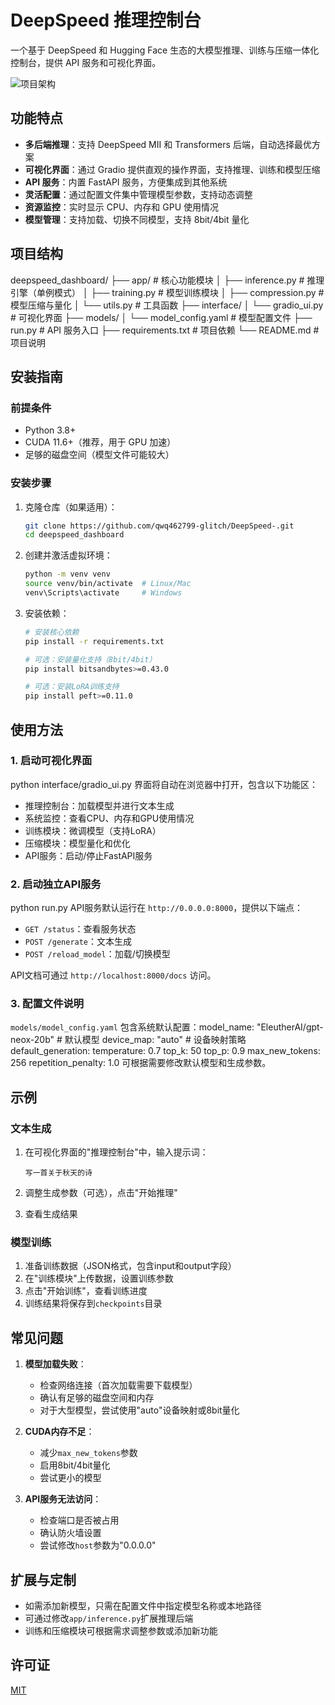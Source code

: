# DeepSpeed 推理控制台

一个基于 DeepSpeed 和 Hugging Face 生态的大模型推理、训练与压缩一体化控制台，提供 API 服务和可视化界面。

![项目架构](https://picsum.photos/id/0/800/400)

## 功能特点

- **多后端推理**：支持 DeepSpeed MII 和 Transformers 后端，自动选择最优方案
- **可视化界面**：通过 Gradio 提供直观的操作界面，支持推理、训练和模型压缩
- **API 服务**：内置 FastAPI 服务，方便集成到其他系统
- **灵活配置**：通过配置文件集中管理模型参数，支持动态调整
- **资源监控**：实时显示 CPU、内存和 GPU 使用情况
- **模型管理**：支持加载、切换不同模型，支持 8bit/4bit 量化

## 项目结构
deepspeed_dashboard/
├── app/                  # 核心功能模块
│   ├── inference.py      # 推理引擎（单例模式）
│   ├── training.py       # 模型训练模块
│   ├── compression.py    # 模型压缩与量化
│   └── utils.py          # 工具函数
├── interface/
│   └── gradio_ui.py      # 可视化界面
├── models/
│   └── model_config.yaml # 模型配置文件
├── run.py                # API 服务入口
├── requirements.txt      # 项目依赖
└── README.md             # 项目说明
## 安装指南

### 前提条件

- Python 3.8+
- CUDA 11.6+（推荐，用于 GPU 加速）
- 足够的磁盘空间（模型文件可能较大）

### 安装步骤

1. 克隆仓库（如果适用）：
   ```bash
   git clone https://github.com/qwq462799-glitch/DeepSpeed-.git
   cd deepspeed_dashboard
   ```

2. 创建并激活虚拟环境：
   ```bash
   python -m venv venv
   source venv/bin/activate  # Linux/Mac
   venv\Scripts\activate     # Windows
   ```

3. 安装依赖：
   ```bash
   # 安装核心依赖
   pip install -r requirements.txt
   
   # 可选：安装量化支持（8bit/4bit）
   pip install bitsandbytes>=0.43.0
   
   # 可选：安装LoRA训练支持
   pip install peft>=0.11.0
   ```

## 使用方法

### 1. 启动可视化界面
python interface/gradio_ui.py
界面将自动在浏览器中打开，包含以下功能区：
- 推理控制台：加载模型并进行文本生成
- 系统监控：查看CPU、内存和GPU使用情况
- 训练模块：微调模型（支持LoRA）
- 压缩模块：模型量化和优化
- API服务：启动/停止FastAPI服务

### 2. 启动独立API服务
python run.py
API服务默认运行在 `http://0.0.0.0:8000`，提供以下端点：
- `GET /status`：查看服务状态
- `POST /generate`：文本生成
- `POST /reload_model`：加载/切换模型

API文档可通过 `http://localhost:8000/docs` 访问。

### 3. 配置文件说明

`models/model_config.yaml` 包含系统默认配置：model_name: "EleutherAI/gpt-neox-20b"  # 默认模型
device_map: "auto"                     # 设备映射策略
default_generation:
  temperature: 0.7
  top_k: 50
  top_p: 0.9
  max_new_tokens: 256
  repetition_penalty: 1.0
可根据需要修改默认模型和生成参数。

## 示例

### 文本生成

1. 在可视化界面的"推理控制台"中，输入提示词：
   ```
   写一首关于秋天的诗
   ```

2. 调整生成参数（可选），点击"开始推理"

3. 查看生成结果

### 模型训练

1. 准备训练数据（JSON格式，包含input和output字段）
2. 在"训练模块"上传数据，设置训练参数
3. 点击"开始训练"，查看训练进度
4. 训练结果将保存到`checkpoints`目录

## 常见问题

1. **模型加载失败**：
   - 检查网络连接（首次加载需要下载模型）
   - 确认有足够的磁盘空间和内存
   - 对于大型模型，尝试使用"auto"设备映射或8bit量化

2. **CUDA内存不足**：
   - 减少`max_new_tokens`参数
   - 启用8bit/4bit量化
   - 尝试更小的模型

3. **API服务无法访问**：
   - 检查端口是否被占用
   - 确认防火墙设置
   - 尝试修改`host`参数为"0.0.0.0"

## 扩展与定制

- 如需添加新模型，只需在配置文件中指定模型名称或本地路径
- 可通过修改`app/inference.py`扩展推理后端
- 训练和压缩模块可根据需求调整参数或添加新功能

## 许可证

[MIT](LICENSE)
